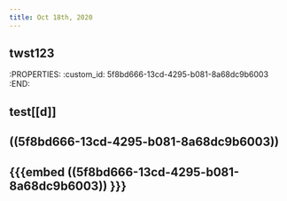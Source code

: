 ```yaml
---
title: Oct 18th, 2020
---
```


## twst123
:PROPERTIES:
:custom_id: 5f8bd666-13cd-4295-b081-8a68dc9b6003
:END:
## test[[d]]
## ((5f8bd666-13cd-4295-b081-8a68dc9b6003))
## {{{embed ((5f8bd666-13cd-4295-b081-8a68dc9b6003)) }}}
